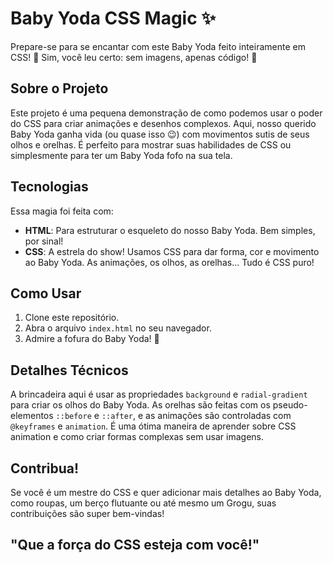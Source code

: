 # Baby Yoda CSS Magic ✨

Prepare-se para se encantar com este Baby Yoda feito inteiramente em CSS! 💚 Sim, você leu certo: sem imagens, apenas código! 🤯

## Sobre o Projeto

Este projeto é uma pequena demonstração de como podemos usar o poder do CSS para criar animações e desenhos complexos. Aqui, nosso querido Baby Yoda ganha vida (ou quase isso 😉) com movimentos sutis de seus olhos e orelhas. É perfeito para mostrar suas habilidades de CSS ou simplesmente para ter um Baby Yoda fofo na sua tela.

## Tecnologias

Essa magia foi feita com:

*   **HTML**: Para estruturar o esqueleto do nosso Baby Yoda. Bem simples, por sinal!
*   **CSS**: A estrela do show! Usamos CSS para dar forma, cor e movimento ao Baby Yoda. As animações, os olhos, as orelhas... Tudo é CSS puro!

## Como Usar

1.  Clone este repositório.
2.  Abra o arquivo `index.html` no seu navegador.
3.  Admire a fofura do Baby Yoda! 🤩

## Detalhes Técnicos

A brincadeira aqui é usar as propriedades `background` e `radial-gradient` para criar os olhos do Baby Yoda. As orelhas são feitas com os pseudo-elementos `::before` e `::after`, e as animações são controladas com `@keyframes` e `animation`.  É uma ótima maneira de aprender sobre CSS animation e como criar formas complexas sem usar imagens.

## Contribua!

Se você é um mestre do CSS e quer adicionar mais detalhes ao Baby Yoda, como roupas, um berço flutuante ou até mesmo um Grogu, suas contribuições são super bem-vindas! 

## "Que a força do CSS esteja com você!"
